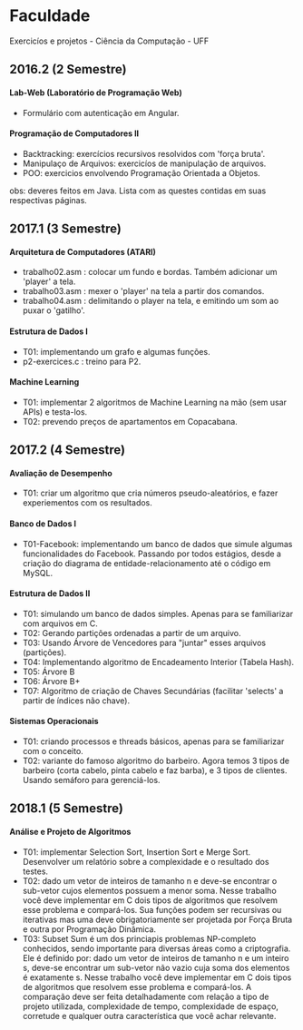 # Faculdade
Exercicíos e projetos - Ciência da Computação - UFF

## 2016.2 (2 Semestre)

#### Lab-Web (Laboratório de Programação Web)
- Formulário com autenticação em Angular.

#### Programação de Computadores II
- Backtracking: exercícios recursivos resolvidos com 'força bruta'.
- Manipulaço de Arquivos: exercicíos de manipulação de arquivos.
- POO: exercicios envolvendo Programação Orientada a Objetos.

obs: deveres feitos em Java. Lista com as questes contidas em suas respectivas páginas.

## 2017.1 (3 Semestre)

#### Arquitetura de Computadores (ATARI)
- trabalho02.asm : colocar um fundo e bordas. Também adicionar um 'player' a tela.
- trabalho03.asm : mexer o 'player' na tela a partir dos comandos.
- trabalho04.asm : delimitando o player na tela, e emitindo um som ao puxar o 'gatilho'.

#### Estrutura de Dados I
- T01: implementando um grafo e algumas funções.
- p2-exercices.c : treino para P2.

#### Machine Learning
- T01: implementar 2 algoritmos de Machine Learning na mão (sem usar APIs) e testa-los.
- T02: prevendo preços de apartamentos em Copacabana.

## 2017.2 (4 Semestre)

#### Avaliação de Desempenho
- T01: criar um algoritmo que cria números pseudo-aleatórios, e fazer experiementos com os resultados.

#### Banco de Dados I
- T01-Facebook: implementando um banco de dados que simule algumas funcionalidades do Facebook. Passando por todos estágios, desde a criação do diagrama de entidade-relacionamento até o código em MySQL.

#### Estrutura de Dados II
- T01: simulando um banco de dados simples. Apenas para se familiarizar com arquivos em C.
- T02: Gerando partições ordenadas a partir de um arquivo.
- T03: Usando Árvore de Vencedores para "juntar" esses arquivos (partições).
- T04: Implementando algoritmo de Encadeamento Interior (Tabela Hash).
- T05: Árvore B
- T06: Árvore B+
- T07: Algoritmo de criação de Chaves Secundárias (facilitar 'selects' a partir de índices não chave).

#### Sistemas Operacionais
- T01: criando processos e threads básicos, apenas para se familiarizar com o conceito.
- T02: variante do famoso algoritmo do barbeiro. Agora temos 3 tipos de barbeiro (corta cabelo, pinta cabelo e faz barba), e 3 tipos de clientes. Usando semáforo para gerenciá-los.

## 2018.1 (5 Semestre)

#### Análise e Projeto de Algoritmos
- T01: implementar Selection Sort, Insertion Sort e Merge Sort. Desenvolver um relatório sobre a complexidade e o resultado dos testes.
- T02: dado um vetor de inteiros de tamanho n e deve-se encontrar o sub-vetor cujos elementos possuem a menor soma. Nesse trabalho você deve implementar em C dois tipos de algoritmos que resolvem esse problema e compará-los. Sua funções podem ser recursivas ou iterativas mas uma deve obrigatoriamente ser projetada por Força Bruta e outra por Programação Dinâmica. 
- T03: Subset Sum é um dos princiapis problemas NP-completo conhecidos, sendo importante para diversas áreas como a criptografia. Ele é definido por: dado um vetor de inteiros de tamanho n e um inteiro s, deve-se encontrar um sub-vetor não vazio cuja soma dos elementos é exatamente s. Nesse trabalho você deve implementar em C dois tipos de algoritmos que resolvem esse problema e compará-los. A comparação deve ser feita detalhadamente com relação a tipo de projeto utilizada, complexidade de tempo, complexidade de espaço, corretude e qualquer outra característica que você achar relevante.  